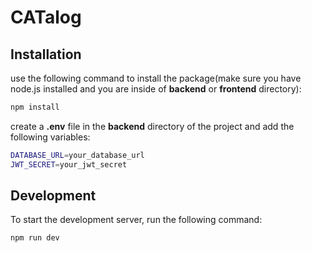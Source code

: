 # CATalog

## Installation

use the following command to install the package(make sure you have node.js installed and you are inside of **backend** or **frontend** directory):

```bash
npm install
```

create a **.env** file in the **backend** directory of the project and add the following variables:

```bash
DATABASE_URL=your_database_url
JWT_SECRET=your_jwt_secret
```

## Development

To start the development server, run the following command:

```bash
npm run dev
```
